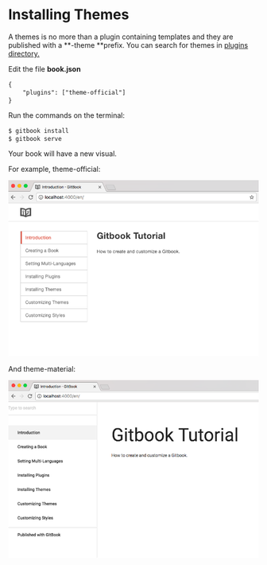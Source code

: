 # Installing Themes

A themes is no more than a plugin containing templates and they are published with a **-theme **prefix. You can search for themes in [plugins directory.](https://plugins.gitbook.com/browse?q=theme)

Edit the file **book.json**

```
{
    "plugins": ["theme-official"]
}
```

Run the commands on the terminal:

```
$ gitbook install
$ gitbook serve
```

Your book will have a new visual.

For example, theme-official:

![](../assets/theme-official.png)

And theme-material:

![](../assets/theme-material.png)

